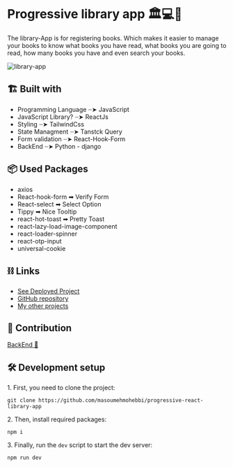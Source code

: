 # Progressive library app 🏛️💻📖
The library-App is for registering books. Which makes it easier to manage your books to know what books you have read, what books you are going to read, how many books you have and even search your books.

![library-app](https://github.com/masoumehmohebbi/progressive-react-library-app/assets/88876100/c944b317-5dff-41e1-9b5e-2a6966b231b8)

<h2>🏗️ Built with</h2>
   <ul> 
      <li>Programming Language ┈➤ JavaScript</li>
      <li>JavaScript Library? ┈➤ ReactJs</i>
      <li>Styling ┈➤ TailwindCss</li>
      <li>State Managment ┈➤ Tanstck Query</li>
      <li>Form validation ┈➤ React-Hook-Form</li>
      <li>BackEnd ┈➤ Python - django</i>
      
   </ul>
   
   <h2>📦 Used Packages</h2>
   <ul>
      <li>axios</li>
      <li>React-hook-form ➡ Verify Form</li>
      <li>React-select ➡ Select Option</li>
      <li>Tippy ➡ Nice Tooltip</li>
      <li>react-hot-toast ➡ Pretty Toast</li>
      <li>react-lazy-load-image-component</li>
      <li>react-loader-spinner</li>
      <li>react-otp-input</li>
      <li>universal-cookie</li>
   </ul>

   

<h2>⛓ Links </h2>
<ul>
   <li>
      <a href="https://progressive-library-app.netlify.app/">See Deployed Project</a>
   </li>
   <li>
      <a href="https://github.com/masoumehmohebbi/progressive-react-library-app">GitHub repository</a>
   </li>
   <li>
      <a href="https://github.com/masoumehmohebbi/?tab=repositories">My other projects</a>
   </li>
</ul>



<h2>🤝 Contribution </h2>
<a href="https://github.com/aliseyedi01/Django-Bookshelf-API" >BackEnd 🐍</a>

<h2>🛠 Development setup</h2>
<p>1. First, you need to clone the project:</p>

```
git clone https://github.com/masoumehmohebbi/progressive-react-library-app
```

<p>2. Then, install required packages:</p>

```
npm i
```

<p>3. Finally, run the <code>dev</code> script to start the dev server:</p>

```
npm run dev
```

   
